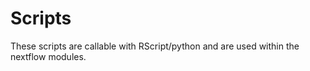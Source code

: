 
# Scripts

These scripts are callable with RScript/python and are used within the nextflow modules.




